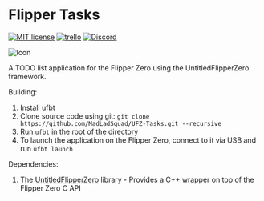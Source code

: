 # Flipper Tasks

[![MIT license](https://img.shields.io/badge/License-MIT-blue.svg)](https://lbesson.mit-license.org/)
[![trello](https://img.shields.io/badge/Trello-UDE-blue])](https://trello.com/b/HmfuRY2K/untitleddesktop)
[![Discord](https://img.shields.io/discord/717037253292982315.svg?label=&logo=discord&logoColor=ffffff&color=7389D8&labelColor=6A7EC2)](https://discord.gg/4wgH8ZE)

![Icon](https://raw.githubusercontent.com/MadLadSquad/FlipperTasks/master/readme-icon.png)

A TODO list application for the Flipper Zero using the UntitledFlipperZero framework.

Building:
1. Install ufbt
1. Clone source code using git: `git clone https://github.com/MadLadSquad/UFZ-Tasks.git --recursive`
1. Run `ufbt` in the root of the directory
1. To launch the application on the Flipper Zero, connect to it via USB and run `ufbt launch` 

Dependencies:
1. The [UntitledFlipperZero](https://github.com/MadLadSquad/UntitledFlipperZero) library - Provides a C++ wrapper on top of the Flipper Zero C API
